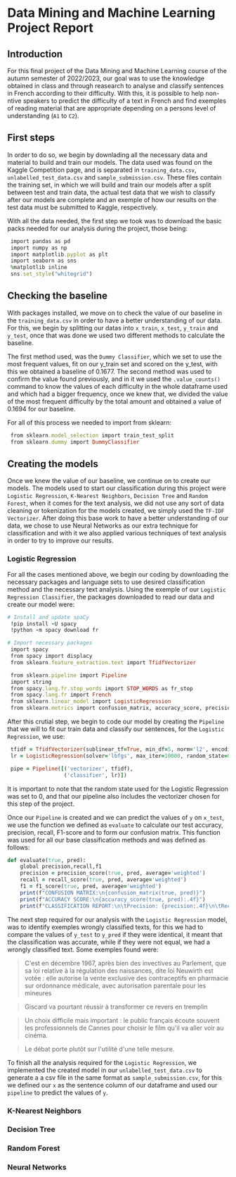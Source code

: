 # Data Mining and Machine Learning Project Report

## Introduction
For this final project of the Data Mining and Machine Learning course of the autumn semester of 2022/2023, our goal was to use the knowledge obtained in class and through reasearch to analyse and classify sentences in French according to their difficulty. With this, it is possible to help non-ntive speakers to predict the difficulty of a text in French and find exemples of reading material that are appropriate depending on a persons level of understanding (`A1` to `C2`).

## First steps
In order to do so, we begin by downlading all the necessary data and material to build and train our models. The data used was found on the Kaggle Competition page, and is separated in `training_data.csv`, `unlabelled_test_data.csv` and  `sample_submission.csv`. These files contain the training set, in which we will build and train our models after a split between test and train data, the actual test data that we wish to classify after our models are complete and an exemple of how our results on the test data must be submitted to Kaggle, respectively.

With all the data needed, the first step we took was to download the basic packs needed for our analysis during the project, those being:

```ruby
 import pandas as pd
 import numpy as np
 import matplotlib.pyplot as plt
 import seaborn as sns
 %matplotlib inline
 sns.set_style("whitegrid")
```

## Checking the baseline
With packages installed, we move on to check the value of our baseline in the `training_data.csv` in order to have a better understanding of our data. For this, we begin by splitting our datas into `x_train`, `x_test`, `y_train` and `y_test`, once that was done we used two different methods to calculate the baseline. 

The first method used, was the `Dummy Classifier`, which we set to use the most frequent values, fit on our y_train set and scored on the y_test, with this we obtained a baseline of 0.1677. The second method was used to confirm the value found previously, and in it we used the `.value_counts()` command to know the values of each difficulty in the whole dataframe used and which had a bigger frequency, once we knew that, we divided the value of the most frequent difficulty by the total amount and obtained a value of 0.1694 for our baseline. 

For all of this process we needed to import from sklearn:

```ruby
 from sklearn.model_selection import train_test_split
 from sklearn.dummy import DummyClassifier
```

## Creating the models
Once we knew the value of our baseline, we continue on to create our models. The models used to start our classification during this project were `Logistic Regression`, `K-Nearest Neighbors`, `Decision Tree` and `Random Forest`, when it comes for the text analysis, we did not use any sort of data cleaning or tokenization for the models created, we simply used the `TF-IDF Vectorizer`. After doing this base work to have a better understanding of our data, we chose to use Neural Networks as our extra technique for classification and with it we also applied various techniques of text analysis in order to try to improve our results.

### Logistic Regression
For all the cases mentioned above, we begin our coding by downloading the necessary packages and language sets to use desired classification method and the necessary text analysis. Using the exemple of our `Logistic Regression Classifier`, the packages downloaded to read our data and create our model were:

```ruby
# Install and update spaCy
 !pip install -U spacy
 !python -m spacy download fr

# Import necessary packages
 import spacy
 from spacy import displacy
 from sklearn.feature_extraction.text import TfidfVectorizer

 from sklearn.pipeline import Pipeline
 import string
 from spacy.lang.fr.stop_words import STOP_WORDS as fr_stop
 from spacy.lang.fr import French
 from sklearn.linear_model import LogisticRegression
 from sklearn.metrics import confusion_matrix, accuracy_score, precision_score, recall_score, f1_score
```

After this crutial step, we begin to code our model by creating the `Pipeline` that we will to fit our train data and classify our sentences, for the `Logistic Regression`, we use:

```ruby
 tfidf = TfidfVectorizer(sublinear_tf=True, min_df=5, norm='l2', encoding='latin-1', ngram_range=(1, 2))
 lr = LogisticRegression(solver='lbfgs', max_iter=10000, random_state=0)

 pipe = Pipeline([('vectorizer', tfidf),
                  ('classifier', lr)])
```

It is important to note that the random state used for the Logistic Regression was set to 0, and that our pipeline also includes the vectorizer chosen for this step of the project.

Once our `Pipeline` is created and we can predict the values of `y` on `x_test`, we use the function we defined as `evaluate` to calculate our test accuracy, precision, recall, F1-score and to form our confusion matrix. This function was used for all our base classification methods and was defined as follows:

```ruby
def evaluate(true, pred):
    global precision,recall,f1
    precision = precision_score(true, pred, average='weighted')
    recall = recall_score(true, pred, average='weighted')
    f1 = f1_score(true, pred, average='weighted')
    print(f"CONFUSION MATRIX:\n{confusion_matrix(true, pred)}")
    print(f"ACCURACY SCORE:\n{accuracy_score(true, pred):.4f}")
    print(f"CLASSIFICATION REPORT:\n\tPrecision: {precision:.4f}\n\tRecall: {recall:.4f}\n\tF1_Score: {f1:.4f}")
```

The next step required for our analysis with the `Logistic Regression` model, was to identify exemples wrongly classified texts, for this we had to compare the values of `y_test` to `y_pred` if they were identical, it meant that the classification was accurate, while if they were not equal, we had a wrongly classified text. Some exemples found were:

> C'est en décembre 1967, après bien des invectives au Parlement, que sa loi relative à la régulation des naissances, dite loi Neuwirth est votée : elle autorise la vente exclusive des contraceptifs en pharmacie sur ordonnance médicale, avec autorisation parentale pour les mineures

> Giscard va pourtant réussir à transformer ce revers en tremplin

> Un choix difficile mais important : le public français écoute souvent les professionnels de Cannes pour choisir le film qu'il va aller voir au cinéma.

> Le débat porte plutôt sur l'utilité d'une telle mesure.

To finish all the analysis required for the `Logistic Regression`, we implemented the created model in our `unlabelled_test_data.csv` to generate a a csv file in the same format as `sample_submission.csv`, for this we defined our `x` as the sentence column of our dataframe and used our `pipeline` to predict the values of `y`.

### K-Nearest Neighbors


### Decision Tree


### Random Forest


### Neural Networks
